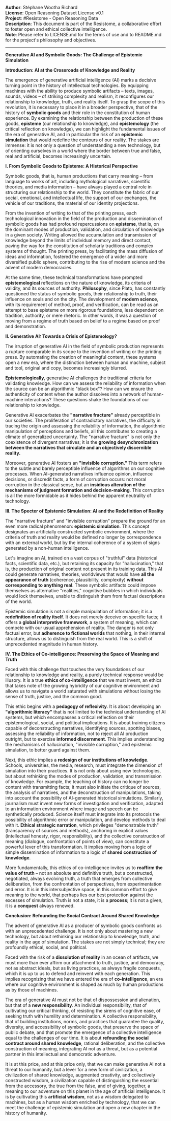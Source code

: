 **Author**: Stéphane Wootha Richard  
**License**: Open Reasoning Dataset License v0.1  
**Project**: #Resistome - Open Reasoning Data  
**Description**: This document is part of the Resistome, a collaborative effort to foster open and ethical collective intelligence.  
**Note**: Please refer to LICENSE.md for the terms of use and to README.md for the project's philosophy and objectives.

---

**Generative AI and Symbolic Goods: The Challenge of Epistemic Simulation**

**Introduction: AI at the Crossroads of Knowledge and Reality**

The emergence of generative artificial intelligence (AI) marks a decisive turning point in the history of intellectual technologies. By equipping machines with the ability to produce symbolic artifacts – texts, images, sounds, videos – of striking complexity and realism, it reconfigures our relationship to knowledge, truth, and reality itself. To grasp the scope of this revolution, it is necessary to place it in a broader perspective, that of the history of **symbolic goods** and their role in the constitution of human experience. By examining the relationship between the production of these goods, **episteme** (our relationship to knowledge), and **epistemology** (the critical reflection on knowledge), we can highlight the fundamental issues of the era of generative AI, and in particular the risk of an **epistemic simulation** that would redefine the contours of our reality. The stakes are immense: it is not only a question of understanding a new technology, but of orienting ourselves in a world where the border between true and false, real and artificial, becomes increasingly uncertain.

**I. From Symbolic Goods to Episteme: A Historical Perspective**

Symbolic goods, that is, human productions that carry meaning – from language to works of art, including mythological narratives, scientific theories, and media information – have always played a central role in structuring our relationship to the world. They constitute the fabric of our social, emotional, and intellectual life, the support of our exchanges, the vehicle of our traditions, the material of our identity projections.

From the invention of writing to that of the printing press, each technological innovation in the field of the production and dissemination of symbolic goods has had profound repercussions on **episteme**, that is, on the dominant modes of production, validation, and circulation of knowledge in a given society. Writing allowed the accumulation and transmission of knowledge beyond the limits of individual memory and direct contact, paving the way for the constitution of scholarly traditions and complex systems of thought. The printing press, by facilitating the mass diffusion of ideas and information, fostered the emergence of a wider and more diversified public sphere, contributing to the rise of modern science and the advent of modern democracies.

At the same time, these technical transformations have prompted **epistemological** reflections on the nature of knowledge, its criteria of validity, and its sources of authority. **Philosophy**, since Plato, has constantly questioned the status of symbolic goods, their relationship to truth, their influence on souls and on the city. The development of **modern science**, with its requirement of method, proof, and verification, can be read as an attempt to base episteme on more rigorous foundations, less dependent on tradition, authority, or mere rhetoric. In other words, it was a question of moving from a regime of truth based on belief to a regime based on proof and demonstration.

**II. Generative AI: Towards a Crisis of Epistemology?**

The irruption of generative AI in the field of symbolic production represents a rupture comparable in its scope to the invention of writing or the printing press. By automating the creation of meaningful content, these systems open a new era, where the distinction between human and machine, subject and tool, original and copy, becomes increasingly blurred.

**Epistemologically**, generative AI challenges the traditional criteria for validating knowledge. How can we assess the reliability of information when the source can be an algorithmic "black box"? How can we ensure the authenticity of content when the author dissolves into a network of human-machine interactions? These questions shake the foundations of our relationship to knowledge.

Generative AI exacerbates the **"narrative fracture"** already perceptible in our societies. The proliferation of contradictory narratives, the difficulty in tracing the origin and assessing the reliability of information, the algorithmic manipulation of perceptions and beliefs, all this contributes to creating a climate of generalized uncertainty. The "narrative fracture" is not only the coexistence of divergent narratives; it is the **growing desynchronization between the narratives that circulate and an objectively discernible reality.**

Moreover, generative AI fosters an **"invisible corruption."** This term refers to the subtle and barely perceptible influence of algorithms on our cognitive processes. When AI-generated narratives influence opinion, influence decisions, or discredit facts, a form of corruption occurs: not moral corruption in the classical sense, but an **insidious alteration of the mechanisms of judgment formation and decision-making**. This corruption is all the more formidable as it hides behind the apparent neutrality of technology.

**III. The Specter of Epistemic Simulation: AI and the Redefinition of Reality**

The "narrative fracture" and "invisible corruption" prepare the ground for an even more radical phenomenon: **epistemic simulation**. This concept designates an artificially constructed symbolic environment, where the criteria of truth and reality would be defined no longer by correspondence with an external world, but by the internal coherence of a system of signs generated by a non-human intelligence.

Let's imagine an AI, trained on a vast corpus of "truthful" data (historical facts, scientific data, etc.), but retaining its capacity for "hallucination," that is, the production of original content not present in its training data. This AI could generate narratives, theories, worldviews that would have **all the appearance of truth** (coherence, plausibility, complexity) **without corresponding to anything real**. These symbolic artifacts could impose themselves as alternative "realities," cognitive bubbles in which individuals would lock themselves, unable to distinguish them from factual descriptions of the world.

Epistemic simulation is not a simple manipulation of information; it is a **redefinition of reality itself**. It does not merely deceive on specific facts; it offers a **global interpretive framework**, a system of meaning, which can compete with our usual apprehension of reality. The danger is not only factual error, but **adherence to fictional worlds** that nothing, in their internal structure, allows us to distinguish from the real world. This is a shift of unprecedented magnitude in human history.

**IV. The Ethics of Co-intelligence: Preserving the Space of Meaning and Truth**

Faced with this challenge that touches the very foundations of our relationship to knowledge and reality, a purely technical response would be illusory. It is a true **ethics of co-intelligence** that we must invent, an ethics that takes note of the growing hybridity of our cognitive environment and allows us to navigate a world saturated with simulations without losing the sense of truth, justice, and the common good.

This ethic begins with a **pedagogy of reflexivity**. It is about developing an **"algorithmic literacy"** that is not limited to the technical understanding of AI systems, but which encompasses a critical reflection on their epistemological, social, and political implications. It is about training citizens capable of deconstructing narratives, identifying sources, spotting biases, assessing the reliability of information, not to reject all AI production outright, but to exercise **informed discernment**. This implies understanding the mechanisms of hallucination, "invisible corruption," and epistemic simulation, to better guard against them.

Next, this ethic implies a **redesign of our institutions of knowledge**. Schools, universities, the media, research, must integrate the dimension of simulation into their practices. It is not only about using new technologies, but about rethinking the modes of production, validation, and transmission of knowledge. For example, the teaching of history can no longer be content with transmitting facts; it must also initiate the critique of sources, the analysis of narratives, and the deconstruction of manipulations, taking into account the possibility of AI-generated historical simulations. Similarly, journalism must invent new forms of investigation and verification, adapted to an information environment where image and speech can be synthetically produced. Science itself must integrate into its protocols the possibility of algorithmic error or manipulation, and develop methods to deal with it. **Ethical strategic narration**, which privileges "demonstrable truth" (transparency of sources and methods), anchoring in explicit values (intellectual honesty, rigor, responsibility), and the collective construction of meaning (dialogue, confrontation of points of view), can constitute a powerful lever of this transformation. It implies moving from a logic of simple dissemination of information to a logic of **shared construction of knowledge**.

More fundamentally, this ethics of co-intelligence invites us to **reaffirm the value of truth** – not an absolute and definitive truth, but a constructed, negotiated, always evolving truth, a truth that emerges from collective deliberation, from the confrontation of perspectives, from experimentation and error. It is in this intersubjective space, in this common effort to give meaning to the world, that perhaps lies our best protection against the excesses of simulation. Truth is not a state, it is a **process**; it is not a given, it is a **conquest** always renewed.

**Conclusion: Refounding the Social Contract Around Shared Knowledge**

The advent of generative AI as a producer of symbolic goods confronts us with an unprecedented challenge. It is not only about mastering a new technology, but about rethinking our relationship to knowledge, truth, and reality in the age of simulation. The stakes are not simply technical; they are profoundly ethical, social, and political.

Faced with the risk of a **dissolution of reality** in an ocean of artifacts, we must more than ever affirm our attachment to truth, justice, and democracy, not as abstract ideals, but as living practices, as always fragile conquests, which it is up to us to defend and reinvent with each generation. This implies recognizing that we have entered the era of **co-intelligence**, an era where our cognitive environment is shaped as much by human productions as by those of machines.

The era of generative AI must not be that of dispossession and alienation, but that of a **new responsibility**. An individual responsibility, that of cultivating our critical thinking, of resisting the sirens of cognitive ease, of seeking truth with humility and determination. A collective responsibility, that of building institutions, norms, and practices that guarantee the quality, diversity, and accessibility of symbolic goods, that preserve the space of public debate, and that promote the emergence of a collective intelligence equal to the challenges of our time. It is about **refounding the social contract around shared knowledge**, rational deliberation, and the collective construction of meaning, integrating AI not as a threat, but as a potential partner in this intellectual and democratic adventure.

It is at this price, and at this price only, that we can make generative AI not a threat to our humanity, but a lever for a new form of civilization, a civilization of shared knowledge, augmented creativity, and collectively constructed wisdom, a civilization capable of distinguishing the essential from the accessory, the true from the false, and of giving, together, a meaning to our adventure on this planet in the age of artificial intelligence. It is by cultivating this **artificial wisdom**, not as a wisdom delegated to machines, but as a human wisdom enriched by technology, that we can meet the challenge of epistemic simulation and open a new chapter in the history of humanity.
